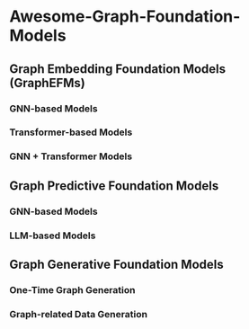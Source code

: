# Awesome-Graph-Foundation-Models

## Graph Embedding Foundation Models (GraphEFMs)
### GNN-based Models
### Transformer-based Models
### GNN + Transformer Models

## Graph Predictive Foundation Models
### GNN-based Models
### LLM-based Models

## Graph Generative Foundation Models
### One-Time Graph Generation
### Graph-related Data Generation
